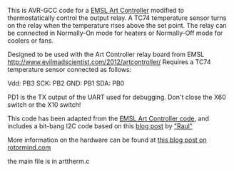 
This is AVR-GCC code for a  [EMSL Art
Controller](http://www.evilmadscientist.com/2012/artcontroller/) modified to
thermostatically control the output relay. A TC74 temperature sensor
turns on the relay when the temperature rises above the set point. The
relay can be connected in Normally-On mode for heaters or Normally-Off
mode for coolers or fans.


Designed to be used with the Art Controller relay board from EMSL
http://www.evilmadscientist.com/2012/artcontroller/
Requires a TC74 temperature sensor connected as follows:

Vdd: PB3
SCK: PB2
GND: PB1
SDA: PB0


PD1 is the TX output of the UART used for debugging. Don't close the
X60 switch or the X10 switch!

This code has been adapted from the [EMSL Art Controller
code](http://wiki.evilmadscience.com/Art_Controller), and includes a
bit-bang I2C code based on this [blog
post](http://codinglab.blogspot.com/2008/10/i2c-on-avr-using-bit-banging.html)
by ["Raul"](http://www.blogger.com/profile/05112542436303049493)

More information on the hardware can be found at [this blog post on rotormind.com](http://rotormind.com/blog/2013/Art-Controller-Thermostat)




the main file is in arttherm.c
